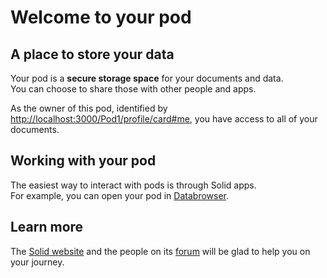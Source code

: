 # Welcome to your pod

## A place to store your data
Your pod is a **secure storage space** for your documents and data.
<br>
You can choose to share those with other people and apps.

As the owner of this pod,
identified by <a href="http://localhost:3000/Pod1/profile/card#me">http://localhost:3000/Pod1/profile/card#me</a>,
you have access to all of your documents.

## Working with your pod
The easiest way to interact with pods
is through Solid apps.
<br>
For example,
you can open your pod in [Databrowser](https://solidos.github.io/mashlib/dist/browse.html?uri=http://localhost:3000/Pod1/).

## Learn more
The [Solid website](https://solidproject.org/)
and the people on its [forum](https://forum.solidproject.org/)
will be glad to help you on your journey.
